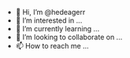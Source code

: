 - 👋 Hi, I’m @hedeagerr
- 👀 I’m interested in ...
- 🌱 I’m currently learning ...
- 💞️ I’m looking to collaborate on ...
- 📫 How to reach me ...

<!---
hedeagerr/hedeagerr is a ✨ special ✨ repository because its `README.md` (this file) appears on your GitHub profile.
You can click the Preview link to take a look at your changes.
--->
